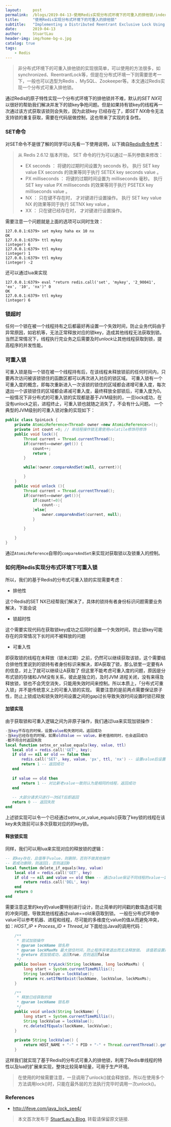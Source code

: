 ```yaml
---
layout:     post
permalink:  /blogs/2019-04-13-使用Redis实现分布式环境下的可重入的排他锁/index.html
title:      "使用Redis实现分布式环境下的可重入的排他锁"
subtitle:   "Implementing a Distributed Reentrant Exclusive Lock Using Redis"
date:       2019-04-13
author:     StuartLau
header-img: img/home-bg-o.jpg
catalog: true
tags:
    - Redis
---
```

> 非分布式环境下的可重入排他锁的实现很简单，可以使用的方法很多，如synchronized、ReentrantLock等，但是在分布式环境一下则需要思考一下，一般也可以选型为Redis
、MySQL、Zookeeper等。本文通过Redis实现一个分布式可重入排他锁。

通过Redis的原子特性实现一个分布式环境下的排他锁并不难，默认的*SET 
NX*可以很好的帮助我们解决并发下的锁key争抢问题。但是如果持有锁key的线程再一次通过该方式获取该锁则会失败，因为此锁key
已经存在了，即*SET NX*命令无法支持锁的重复获取，需要在代码层做控制，这也带来了实现的复杂性。

### SET命令
对SET命令不是很了解的同学可以先看一下使用说明，以下摘自[Redis命令参考](http://redisdoc.com/string/set.html)：
> 从 Redis 2.6.12 版本开始， SET 命令的行为可以通过一系列参数来修改：
> - EX seconds ： 将键的过期时间设置为 seconds 秒。 执行 SET key value EX seconds 的效果等同于执行 SETEX key seconds value 。
> - PX milliseconds ： 将键的过期时间设置为 milliseconds 毫秒。 执行 SET key value PX milliseconds 的效果等同于执行 PSETEX key milliseconds value 。
> - NX ： 只在键不存在时， 才对键进行设置操作。 执行 SET key value NX 的效果等同于执行 SETNX key value 。
> - XX ： 只在键已经存在时， 才对键进行设置操作。

需要注意一个问题就是上面的选项可以同时生效：
```
127.0.0.1:6379> set mykey haha ex 10 nx
OK
127.0.0.1:6379> ttl mykey
(integer) 6
127.0.0.1:6379> ttl mykey
(integer) 1
127.0.0.1:6379> ttl mykey
(integer) -2
```
还可以通过lua来实现
```
127.0.0.1:6379> eval "return redis.call('set', 'mykey', '2_90041', 'ex', '10', 'nx')" 0
OK
127.0.0.1:6379> ttl mykey
(integer) 6
```
### 锁超时
任何一个锁在被一个线程持有之后都最好再设置一个失效时间，防止业务代码由于异常原因，如宕机等，无法正常释放对应的锁key，造成其他线程无法获取到锁。
当然正常情况下，线程执行完业务之后需要及时*unlock*让其他线程获取到锁，提高程序的并发性能。

### 可重入锁
可重入锁是指一个锁在被一个线程持有后，在该线程未释放锁前的任何时间内，只要再次访问被该锁锁住的函数区都可以再次进入对应的锁区域。
可重入锁有一个可重入度的概念，即每次重新进入一次该锁的锁住的区域都会递增可重入度，每次退出一个该锁锁住的区域都会递减可重入度，最终释放全部锁后，可重入度为0。
一般情况下非分布式的可重入锁的实现都是基于JVM级别的，一旦lock成功，在没有unlock之前，进程终止，可重入锁也就随之消失了，不会有什么问题。
一个典型的JVM级别的可重入锁对象的实现如下：
```java
public class SpinLock {
	private AtomicReference<Thread> owner =new AtomicReference<>();
	private int count =0; // 单线程操作锁无需使用volatile修饰符修饰
	public void lock(){
		Thread current = Thread.currentThread();
		if(current==owner.get()) {
			count++;
			return ;
		}

		while(!owner.compareAndSet(null, current)){

		}
	}
	public void unlock (){
		Thread current = Thread.currentThread();
		if(current==owner.get()){
			if(count!=0){
				count--;
			}else{
				owner.compareAndSet(current, null);
			}

		}

	}
}
```
通过`AtomicReference`自带的`compareAndSet`来实现对获取锁以及锁重入的控制。

### 如何用Redis实现分布式环境下可重入锁
所以，我们的基于Redis的分布式可重入锁的实现需要考虑：
- 排他性

这个Redis的SET NX已经帮我们解决了，具体的锁持有者身份标识问题需要业务解决，下面会说
- 锁超时性

这个需要实现代码在获取锁key成功之后同时设置一个失效时间，防止锁key可能存在的异常情况下长时间不被释放的问题
- 可重入性

即获取锁的线程在未释放（锁未过期）之前，仍然可以继续获取该锁，这个需要结合排他性里说到的锁持有者身份标识来解决，即A获取了锁，那么锁里一定要有A的信息，对上了就可以继续让A获取了
但这里不能考虑可重入度的问题，原因是分布式锁的存储和JVM没有关系，彼此是独立的，及时JVM
进程关闭，没有来得及释放锁，锁也不会凭空消失，只能用失效时间来控制。所以本质上，「分布式可重入锁」并不是传统意义上的可重入锁的实现。
需要注意的是前两点需要保证原子性，防止上锁成功和锁失效时间设置之间的gap过长导致失效时间设置时锁已释放

#### 加锁实现
由于获取锁和可重入逻辑之间为非原子操作，我们通过lua来实现加锁操作：
```lua
-当key不存在的时候，设置value和失效时间，返回成功
-当key已经存在的时候，如果oldValue == value，新老值相同时，也会返回成功
-都不符合时返回失败
local function setnx_or_value_equals(key, value, ttl)
   local old = redis.call('GET', key);
   if old == nil or old == false then
       redis.call('SET', key, value, 'px', ttl, 'nx') -- 设置value后设置了px失效时间并且要求
       return 1 -- 返回成功
   end
   
   if value == old then
       return 1 -- 对比新老value一致则认为是相同的线程，返回成功
   end
   
   -- 大部分请求只进行一次GET后即返回
   return 0 -- 返回失败
end
```

上述锁实现可以令一个已经通过setnx_or_value_equals()获取了key锁的线程在该key未失效前可以多次获取对应的的key锁。

#### 释放锁实现
同样，我们可以用lua来实现对应的释放锁的逻辑：
```lua
-- 若key存在，且值等于value，则删除，否则不做其他操作
-- 若成功删除，则返回1，否则返回0
local function delete_if_equals(key, value)
    local old = redis.call('GET', key)
    if old ~= nil and value == old then -- 通过value保证不同线程的value一定不同
        return redis.call('DEL', key)
    end
    return 0
end
```   

需要注意这里的key的value要特别进行设计，防止简单的时间戳的数值造成可能的冲突问题，导致其他线程通过value==old来窃取到锁。
一般在分布式环境中value可以参考机器、进程和线程，尽可能的多维度化value的值从而避免冲突，如：*HOST_IP + Process_ID + Thread_Id*
下面给出Java的调用代码：
```java
    /**
     * 尝试加锁操作
     * @param lockName 锁名称
     * @param lockMaxMs 最大锁住时间，防止程序异常退出而无法释放锁。 该值若设置过小，可能会导致锁占有期间因锁超时而被释放，从而导致资源占用冲突
     * @return 若加锁成功，返回true，否则返回false
     */
    public boolean tryLock(String lockName, long lockMaxMs) {
        long start = System.currentTimeMillis();
        String lockValue = lockValue();
        return rc.setIfNotExist(lockName, lockValue, lockMaxMs);
    }

    /**
     * 释放已经获取的锁
     * @param lockName 锁名称
     */
    public void unlock(String lockName) {
        long start = System.currentTimeMillis();
        String lockValue = lockValue();
        rc.deleteIfEquals(lockName, lockValue);
    }
    
    private String lockValue() {
        return HOST_NAME + "-" + PID + "-" + Thread.currentThread().getId();
    }
```

这样我们就实现了基于Redis的分布式可重入的排他锁，利用了Redis单线程的特性以及lua的扩展来实现，整体比较简单轻量，可用于生产环境。

> 在使用的时候需要注意，一旦调用了unlock()就会释放锁，所以在使用多个方法调用lock()时，只能在最外层的方法执行完毕时调用一次unlock()。

### References 
- http://ifeve.com/java_lock_see4/

> 本文首次发布于 [StuartLau's Blog](https://stuartlau.github.io), 
转载请保留原文链接.

